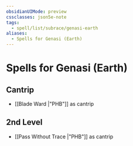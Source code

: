 ```yaml
---
obsidianUIMode: preview
cssclasses: json5e-note
tags:
  - spell/list/subrace/genasi-earth
aliases:
  - Spells for Genasi (Earth)
---
```

# Spells for Genasi (Earth)

## Cantrip

- [[Blade Ward \|"PHB"]] as cantrip

## 2nd Level

- [[Pass Without Trace \|"PHB"]] as cantrip
